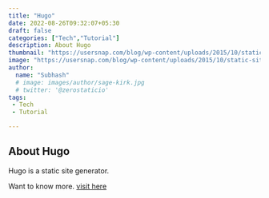 ```yaml
---
title: "Hugo"
date: 2022-08-26T09:32:07+05:30
draft: false
categories: ["Tech","Tutorial"]
description: About Hugo
thumbnail: "https://usersnap.com/blog/wp-content/uploads/2015/10/static-site-generator-hugo-lessons-learned.jpg?x18216"
image: "https://usersnap.com/blog/wp-content/uploads/2015/10/static-site-generator-hugo-lessons-learned.jpg?x18216"
author: 
  name: "Subhash"
  # image: images/author/sage-kirk.jpg
  # twitter: '@zerostaticio'
tags: 
 - Tech
 - Tutorial

---
```





## About Hugo

Hugo is a static site generator.


Want to know more. [visit here](https://sharma-rishabh.github.io/posts/hugo)